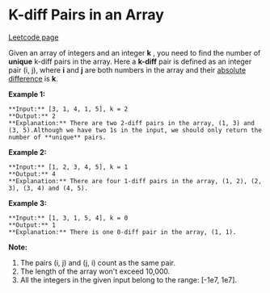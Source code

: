 # K-diff Pairs in an Array
[Leetcode page](https://leetcode.com/problems/k-diff-pairs-in-an-array/description)

Given an array of integers and an integer **k** , you need to find the number
of **unique** k-diff pairs in the array. Here a **k-diff** pair is defined as
an integer pair (i, j), where **i** and **j** are both numbers in the array
and their [absolute
difference](https://en.wikipedia.org/wiki/Absolute_difference) is **k**.

**Example 1:**  

    
    
    **Input:** [3, 1, 4, 1, 5], k = 2
    **Output:** 2
    **Explanation:** There are two 2-diff pairs in the array, (1, 3) and (3, 5).Although we have two 1s in the input, we should only return the number of **unique** pairs.
    

**Example 2:**  

    
    
    **Input:** [1, 2, 3, 4, 5], k = 1
    **Output:** 4
    **Explanation:** There are four 1-diff pairs in the array, (1, 2), (2, 3), (3, 4) and (4, 5).
    

**Example 3:**  

    
    
    **Input:** [1, 3, 1, 5, 4], k = 0
    **Output:** 1
    **Explanation:** There is one 0-diff pair in the array, (1, 1).
    

**Note:**  

  1. The pairs (i, j) and (j, i) count as the same pair.
  2. The length of the array won't exceed 10,000.
  3. All the integers in the given input belong to the range: [-1e7, 1e7].

